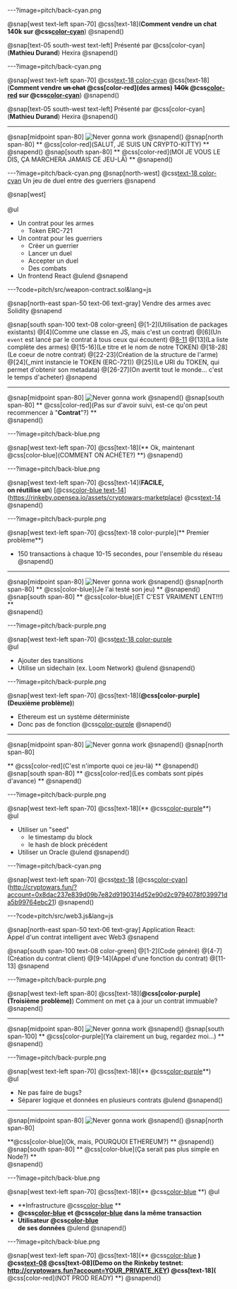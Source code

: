 ---?image=pitch/back-cyan.png

@snap[west text-left span-70]
@css[text-18](**Comment vendre un chat 140k sur @css[color-cyan](ETHEREUM)**)
@snapend()

@snap[text-05 south-west text-left]
Présenté par @css[color-cyan](**Mathieu Durand**)
Hexira
@snapend()

---?image=pitch/back-cyan.png

@snap[west text-left span-70]
@css[text-18 color-cyan](**Cryptowars**)
@css[text-18](**Comment vendre ~~un chat~~ @css[color-red](des armes) ~~140k~~ @css[color-red](100k) sur @css[color-cyan](ETHEREUM)**)
@snapend()

@snap[text-05 south-west text-left]
Présenté par @css[color-cyan](**Mathieu Durand**)
Hexira
@snapend()

---
@snap[midpoint span-80]
![Never gonna work](https://img.cryptokitties.co/0x06012c8cf97bead5deae237070f9587f8e7a266d/917284.png)
@snapend()
@snap[north span-80]
** @css[color-red](SALUT, JE SUIS UN CRYPTO-KITTY) **
@snapend()
@snap[south span-80]
** @css[color-red](MOI JE VOUS LE DIS, ÇA MARCHERA JAMAIS CE JEU-LÀ) **
@snapend()

---?image=pitch/back-cyan.png
@snap[north-west]
@css[text-18 color-cyan](**Cryptowars**)
Un jeu de duel entre des guerriers
@snapend

@snap[west]
<br><br>
@ul
- Un contrat pour les armes
  - Token ERC-721
- Un contrat pour les guerriers
  - Créer un guerrier
  - Lancer un duel
  - Accepter un duel
  - Des combats
- Un frontend React
@ulend
@snapend

---?code=pitch/src/weapon-contract.sol&lang=js

@snap[north-east span-50 text-06 text-gray]
Vendre des armes avec Solidity
@snapend

@snap[south span-100 text-08 color-green]
@[1-2](Utilisation de packages existants)
@[4](Comme une classe en JS, mais c'est un contrat)
@[6](Un `event` est lancé par le contrat à tous ceux qui écoutent)
@[8-11]()
@[13](La liste complète des armes)
@[15-16](Le titre et le nom de notre TOKEN)
@[18-28](Le coeur de notre contrat)
@[22-23](Création de la structure de l'arme)
@[24](_mint instancie le TOKEN (ERC-721))
@[25](Le URI du TOKEN, qui permet d'obtenir son metadata)
@[26-27](On avertit tout le monde... c'est le temps d'acheter)
@snapend

---
@snap[midpoint span-80]
![Never gonna work](https://www.cryptokitties.co/images/kitty-confused-banner.svg)
@snapend()
@snap[south span-80]
** @css[color-red](Pas sur d'avoir suivi, est-ce qu'on peut recommencer à "**Contrat**"?) **
<br>
@snapend()

---?image=pitch/back-blue.png

@snap[west text-left span-70]
@css[text-18](** Ok, maintenant <br>@css[color-blue](COMMENT ON ACHÈTE?) **)
@snapend()

---?image=pitch/back-blue.png

@snap[west text-left span-70]
@css[text-14](**FACILE, <br>on réutilise un**)
[@css[color-blue text-14](**marketplace**)](https://rinkeby.opensea.io/assets/cryptowars-marketplace) @css[text-14](**existant!!**)
<br>
@snapend()


---?image=pitch/back-purple.png

@snap[west text-left span-70]
@css[text-18 color-purple](** Premier problème**)
- 150 transactions à chaque 10-15 secondes, pour l'ensemble du réseau
@snapend()

---
@snap[midpoint span-80]
![Never gonna work](https://img.cryptokitties.co/0x06012c8cf97bead5deae237070f9587f8e7a266d/1334524.png)
@snapend()
@snap[north span-80]
** @css[color-blue](Je l'ai testé son jeu) **
@snapend()
@snap[south span-80]
** @css[color-blue](ET C'EST VRAIMENT LENT!!!) **
<br>
@snapend()

---?image=pitch/back-purple.png

@snap[west text-left span-70]
@css[text-18 color-purple](**Solution?**)
<br>
@ul
- Ajouter des transitions
- Utilise un sidechain (ex. Loom Network)
@ulend
@snapend()

---?image=pitch/back-purple.png

@snap[west text-left span-70]
@css[text-18](**@css[color-purple](Deuxième problème)**)
- Ethereum est un système déterministe
- Donc pas de fonction @css[color-purple](random)
@snapend()

---
@snap[midpoint span-80]
![Never gonna work](https://storage.opensea.io/0x06012c8cf97bead5deae237070f9587f8e7a266d/547820.png)
@snapend()
@snap[north span-80]

** @css[color-red](C'est n'importe quoi ce jeu-là) **
@snapend()
@snap[south span-80]
** @css[color-red](Les combats sont pipés d'avance) **
@snapend()

---?image=pitch/back-purple.png

@snap[west text-left span-70]
@css[text-18](** @css[color-purple](Solutions?)**)
<br>
@ul
- Utiliser un "seed"
  - le timestamp du block 
  - le hash de block précédent
- Utiliser un Oracle
@ulend
@snapend()

---?image=pitch/back-cyan.png

@snap[west text-left span-70]
@css[text-18](**L'interface**)
[@css[color-cyan](**Cryptowars**)](http://cryptowars.fun/?account=0x8dac237e839d09b7e82d9190314d52e90d2c9794078f039971da5b99764ebc21)
@snapend()

---?code=pitch/src/web3.js&lang=js

@snap[north-east span-50 text-06 text-gray]
Application React: <br>Appel d'un contrat intelligent avec Web3
@snapend

@snap[south span-100 text-08 color-green]
@[1-2](Code généré)
@[4-7](Création du contrat client)
@[9-14](Appel d'une fonction du contrat)
@[11-13]
@snapend


---?image=pitch/back-purple.png

@snap[west text-left span-80]
@css[text-18](**@css[color-purple](Troisième problème)**)
Comment on met ça à jour un contrat immuable?
@snapend()

---
@snap[midpoint span-80]
![Never gonna work](https://cryptokitties411.files.wordpress.com/2018/05/docpurr.png?w=809)
@snapend()
@snap[south span-100]
** @css[color-purple](Ya clairement un bug, regardez moi...) **
<br>
@snapend()

---?image=pitch/back-purple.png

@snap[west text-left span-70]
@css[text-18](** @css[color-purple](Solutions?)**)
<br>
@ul
- Ne pas faire de bugs?
- Séparer logique et données en plusieurs contrats
@ulend
@snapend()

---
@snap[midpoint span-80]
![Never gonna work](https://img.cryptokitties.co/0x06012c8cf97bead5deae237070f9587f8e7a266d/1676989.png)
@snapend()
@snap[north span-80]

**@css[color-blue](Ok, mais, POURQUOI ETHEREUM?) **
@snapend()
@snap[south span-80]
** @css[color-blue](Ça serait pas plus simple en Node?) **
<br>
@snapend()

---?image=pitch/back-blue.png

@snap[west text-left span-70]
@css[text-18](** @css[color-blue](POURQUOI?) **)
@ul
- **Infrastructure @css[color-blue](DÉCENTRALISÉE) **
- **@css[color-blue](ARGENT) et @css[color-blue](CODE) dans la même transaction**
- **Utilisateur @css[color-blue](PROPRIÉTAIRE) <br> de ses données**
@ulend
@snapend()

---?image=pitch/back-blue.png

@snap[west text-left span-70]
@css[text-18](** @css[color-blue](CRYPTOWARS) **)
@css[text-08](http://github.com/matdurand/cryptowars)
@css[text-08](Demo on the Rinkeby testnet: http://cryptowars.fun?account=YOUR_PRIVATE_KEY)
@css[text-18](** @css[color-red](NOT PROD READY) **)
@snapend()

